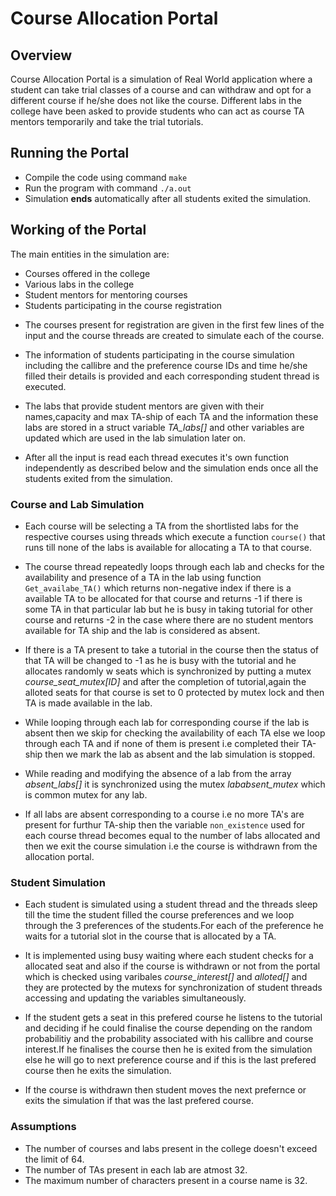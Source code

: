 # Course Allocation Portal

## Overview

Course Allocation Portal is a simulation of Real World application where a student can take trial classes of a course and can withdraw and opt for a different course if he/she does not like the course. Different labs in the college have been asked to provide students who can act as course TA mentors temporarily and take the trial tutorials.


## Running the Portal

* Compile the code using command `make`
* Run the program with command `./a.out`
* Simulation **ends** automatically after all students exited the simulation.


## Working of the Portal

The main entities in the simulation are:
  - Courses offered in the college
  - Various labs in the college
  - Student mentors for mentoring courses
  - Students participating in the course registration


* The courses present for registration are given in the first few lines of the input and the course threads are created to simulate each of the course.

* The information of students participating in the course simulation including the callibre and the preference course IDs and time he/she filled their details is provided and each corresponding student thread is executed.

* The labs that provide student mentors are given with their names,capacity and max TA-ship of each TA and the information these labs are stored in a struct variable *TA_labs[]* and other variables are updated which are used in the lab simulation later on.

* After all the input is read each thread executes it's own function independently as described below and the simulation ends once all the students exited from the simulation.


### Course and Lab Simulation

* Each course will be selecting a TA from the shortlisted labs for the respective courses using threads which execute a function `course()` that runs till none of the labs is available for allocating a TA to that course.

* The course thread repeatedly loops through each lab and checks for the availability and presence of a TA in the lab using function `Get_availabe_TA()` which returns non-negative index if there is a available TA to be allocated for that course and returns -1 if there is some TA in that particular lab but he is busy in taking tutorial for other course and returns -2 in the case where there are no student mentors available for TA ship and the lab is considered as absent.

* If there is a TA present to take a tutorial in the course then the status of that TA will be changed to -1 as he is busy with the tutorial and he allocates randomly w seats which is synchronized by putting a mutex *course_seat_mutex[ID]* and after the completion of tutorial,again the alloted seats for that course is set to 0 protected by mutex lock and then TA is made available in the lab.

* While looping through each lab for corresponding course if the lab is absent then we skip for checking the availability of each TA else we loop through each TA and if none of them is present i.e completed their TA-ship then we mark the lab as absent and the lab simulation is stopped.

* While reading and modifying the absence of a lab from the array *absent_labs[]* it is synchronized using the mutex *lababsent_mutex* which is common mutex for any lab.

* If all labs are absent corresponding to a course i.e no more TA's are present for furthur TA-ship then the variable `non_existence` used for each course thread becomes equal to the number of labs allocated and then we exit the course simulation i.e the course is withdrawn from the allocation portal.


### Student Simulation

* Each student is simulated using a student thread and the threads sleep till the time the student filled the course preferences and we loop through the 3 preferences of the students.For each of the preference he waits for a tutorial slot in the course that is allocated by a TA.

* It is implemented using busy waiting where each student checks for a allocated seat and also if the course is withdrawn or not from the portal which is checked using varibales *course_interest[]* and *alloted[]* and they are protected by the mutexs for synchronization of student threads accessing and updating the variables simultaneously.

* If the student gets a seat in this prefered course he listens to the tutorial and deciding if he could finalise the course depending on the random probabilitiy and the probability associated with his callibre and course interest.If he finalises the course then he is exited from the simulation else he will go to next preference course and if this is the last prefered course then he exits the simulation.

* If the course is withdrawn then student moves the next prefernce or exits the simulation if that was the last prefered course.


### Assumptions

* The number of courses and labs present in the college doesn't exceed the limit of 64.
* The number of TAs present in each lab are atmost 32.
* The maximum number of characters present in a course name is 32.